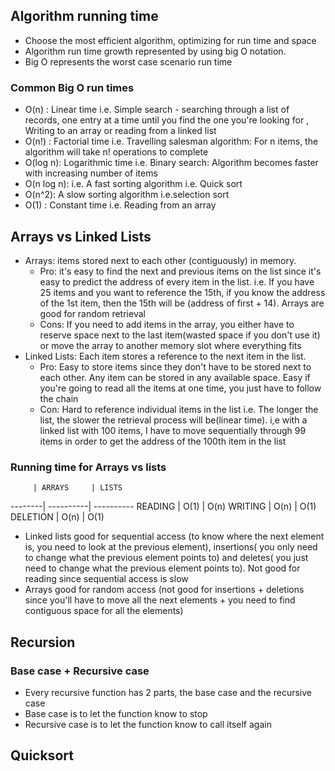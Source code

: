 ## Algorithm running time
- Choose the most efficient algorithm, optimizing for run time and space
- Algorithm run time growth represented by using big O notation. 
- Big O represents the worst case scenario run time

### Common Big O run times
- O(n) : Linear time i.e. Simple search - searching through a list of records, one entry at a time until you find the one you're looking for , Writing to an array or reading from a linked list
- O(n!) : Factorial time i.e. Travelling salesman algorithm: For n items, the algorithm will take n! operations to complete
- O(log n): Logarithmic time i.e. Binary search: Algorithm becomes faster with increasing number of items
- O(n log n): i.e. A fast sorting algorithm i.e. Quick sort
- O(n^2): A slow sorting algorithm i.e.selection sort
- O(1) : Constant time i.e. Reading from an array


## Arrays vs Linked Lists
- Arrays: items stored next to each other (contiguously) in memory. 
    - Pro: it's easy to find the next and previous items on the list since it's easy to predict the address of every item in the list. i.e. If you have 25 items and you want to reference the 15th, if you know the address of the 1st item, then the 15th will be (address of first + 14). Arrays are good for random retrieval
    - Cons: If you need to add items in the array, you either have to reserve space next to the last item(wasted space if you don't use it) or move the array to another memory slot where everything fits
- Linked Lists: Each item stores a reference to the next item in the list. 
    - Pro: Easy to store items since they don't have to be stored next to each other. Any item can be stored in any available space. Easy if you're going to read all the items at one time, you just have to follow the chain
    - Con: Hard to reference individual items in the list i.e. The longer the list, the slower the retrieval process will be(linear time). i,e with a linked list with 100 items, I have to move sequentially through 99 items in order to get the address of the 100th item in the list

### Running time for Arrays vs lists
         | ARRAYS     | LISTS
 --------| ----------| ----------
READING  |  O(1)     |  O(n)
WRITING  |  O(n)     |  O(1)
DELETION |  O(n)     |  O(1)

- Linked lists good for sequential access (to know where the next element is, you need to look at the previous element), insertions( you only need to change what the previous element points to) and deletes( you just need to change what the previous element points to). Not good for reading since sequential access is slow
- Arrays good for random access (not good for insertions + deletions since you'll have to move all the next elements + you need to find contiguous space for all the elements)


## Recursion
### Base case + Recursive case
- Every recursive function has 2 parts, the base case and the recursive case
- Base case is to let the function know to stop
- Recursive case is to let the function know to call itself again


## Quicksort



